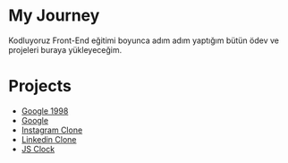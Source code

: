 # My Journey

Kodluyoruz Front-End eğitimi boyunca adım adım yaptığım bütün ödev ve projeleri buraya yükleyeceğim. 

# Projects
 
- [Google 1998](https://github.com/tayfundursun/My-Journey/tree/main/HTML/Odev-3(1998%20Google))
- [Google](https://github.com/tayfundursun/My-Journey/tree/main/CSS/Odev-2(Google))
- [Instagram Clone](https://github.com/tayfundursun/My-Journey/tree/main/Bootstrap/Odev-2(Instagram%20Clone))
- [Linkedin Clone](https://github.com/tayfundursun/My-Journey/tree/main/Bootstrap/Odev-3(Linkedin%20Clone))
- [JS Clock](https://github.com/tayfundursun/My-Journey/tree/main/Javascript/Odev-1(JS%20Clock))